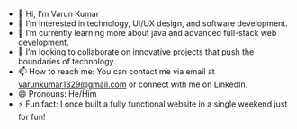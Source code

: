 - 👋 Hi, I’m Varun Kumar
- 👀 I’m interested in technology, UI/UX design, and software development.
- 🌱 I’m currently learning more about java and advanced full-stack web development.
- 💞️ I’m looking to collaborate on innovative projects that push the boundaries of technology.
- 📫 How to reach me: You can contact me via email at varunkumar1329@gmail.com or connect with me on LinkedIn.
- 😄 Pronouns: He/Him
- ⚡ Fun fact: I once built a fully functional website in a single weekend just for fun!

